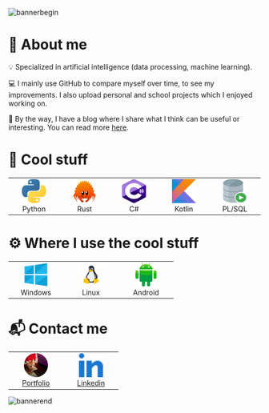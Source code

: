 ![bannerbegin](https://github.com/marcpinet/marcpinet/assets/52708150/673562d6-3e8e-4519-ab6f-dcaf25a7700a)

# 👋 About me

💡 Specialized in artificial intelligence (data processing, machine learning).

💻 I mainly use GitHub to compare myself over time, to see my improvements. I also upload personal and school projects which I enjoyed working on.

🥸 By the way, I have a blog where I share what I think can be useful or interesting. You can read more [here](https://marcpinet.me/).

# 💾 Cool stuff

<table>
  <td align="center" width="96">
    <img src="./resources/proglang/python.svg" width="48" height="48" alt="Python" />
    <br>Python
  </td>
  <td align="center" width="96">
    <img src="./resources/proglang/rust.svg" width="48" height="48" alt="Rust" />
    <br>Rust
  </td>
  <td align="center" width="96">
    <img src="./resources/proglang/csharp.svg" width="48" height="48" alt="C#" />
    <br>C#
  </td>
  <td align="center" width="96">
    <img src="./resources/proglang/kotlin.svg" width="48" height="48" alt="kotlin" />
    <br>Kotlin
  </td>
  <td align="center" width="96">
    <img src="./resources/proglang/plsql.svg" width="48" height="48" alt="PLSQL" />
    <br>PL/SQL
  </td>
</table>

# ⚙️ Where I use the cool stuff

<table>
  <td align="center" width="96">
    <img src="./resources/os/windows.svg" width="48" height="48" alt="Windows" />
    <br>Windows
  </td>
  <td align="center" width="96">
    <img src="./resources/os/linux.svg" width="48" height="48" alt="Linux" />
    <br>Linux
  </td>
  <td align="center" width="96">
    <img src="./resources/os/android.svg" width="48" height="48" alt="Android" />
    <br>Android
  </td>
</table>

# 📬 Contact me

<table>
  <td align="center" width="96">
    <a href="https://marcpinet.me/contact/"><img src="./resources/social/marcpinet.png" width="48" height="48" alt="marcpinet" />
    <br>Portfolio
  </td>
  <td align="center" width="96">
    <a href="https://www.linkedin.com/in/marc-pinet/"><img src="./resources/social/linkedin.svg" width="48" height="48" alt="Linkedin" />
    <br>Linkedin
  </td>
  </a>
</table>

![bannerend](https://github.com/marcpinet/marcpinet/assets/52708150/aec2926c-6c15-4b0a-947a-3fc1b000db94)
